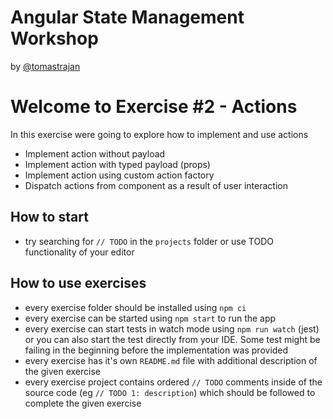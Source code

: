 # Angular State Management Workshop

by [@tomastrajan](https://twitter.com/tomastrajan)

# Welcome to Exercise #2 - Actions

In this exercise were going to explore how to implement and use actions

- Implement action without payload
- Implement action with typed payload (props)
- Implement action using custom action factory
- Dispatch actions from component as a result of user interaction


## How to start

- try searching for `// TODO` in the `projects` folder or use TODO functionality of your editor 

## How to use exercises

- every exercise folder should be installed using `npm ci`
- every exercise can be started using `npm start` to run the app
- every exercise can start tests in watch mode using `npm run watch` (jest) or you can also start the test directly from your IDE. Some test might be failing in the beginning before the implementation was provided
- every exercise has it's own `README.md` file with additional description of the given exercise
- every exercise project contains ordered `// TODO` comments inside of the source code (eg `// TODO 1: description`) which should be followed to complete the given exercise
